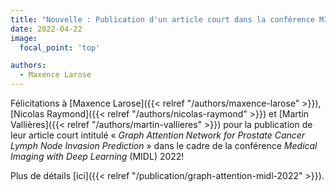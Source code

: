 ```yaml
---
title: "Nouvelle : Publication d'un article court dans la conférence MIDL 2022"
date: 2022-04-22
image:
  focal_point: 'top'

authors:
  - Maxence Larose
---
```


Félicitations à [Maxence Larose]({{< relref "/authors/maxence-larose" >}}), 
[Nicolas Raymond]({{< relref "/authors/nicolas-raymond" >}}) et
[Martin Vallières]({{< relref "/authors/martin-vallieres" >}}) pour la publication de leur
article court intitulé 
« *Graph Attention Network for Prostate Cancer Lymph Node Invasion Prediction* »
dans le cadre de la conférence *Medical Imaging with Deep Learning* (MIDL) 2022!

Plus de détails [ici]({{< relref "/publication/graph-attention-midl-2022" >}}).
